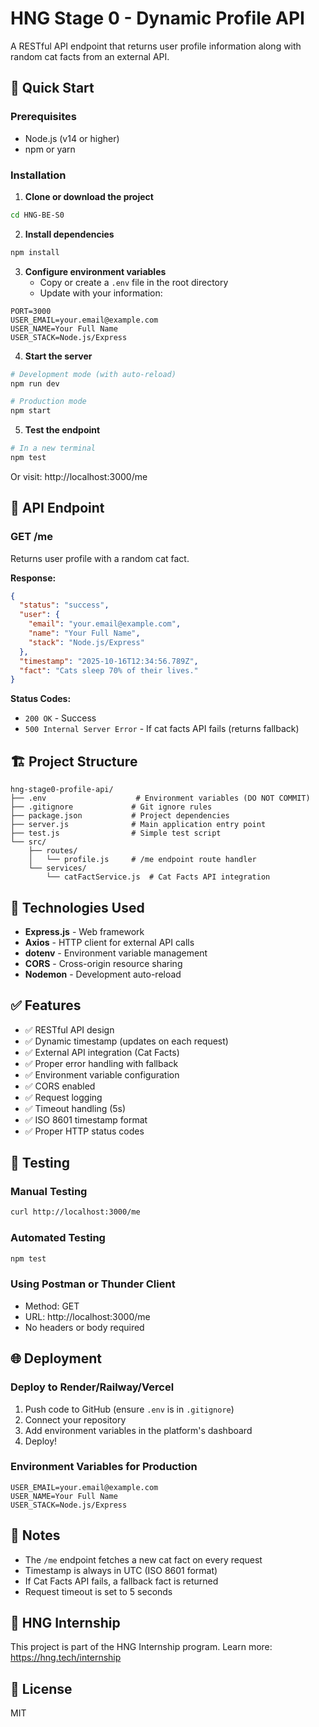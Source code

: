 # HNG Stage 0 - Dynamic Profile API

A RESTful API endpoint that returns user profile information along with random cat facts from an external API.

## 🚀 Quick Start

### Prerequisites
- Node.js (v14 or higher)
- npm or yarn

### Installation

1. **Clone or download the project**
```bash
cd HNG-BE-S0
```

2. **Install dependencies**
```bash
npm install
```

3. **Configure environment variables**
   - Copy or create a `.env` file in the root directory
   - Update with your information:
```env
PORT=3000
USER_EMAIL=your.email@example.com
USER_NAME=Your Full Name
USER_STACK=Node.js/Express
```

4. **Start the server**
```bash
# Development mode (with auto-reload)
npm run dev

# Production mode
npm start
```

5. **Test the endpoint**
```bash
# In a new terminal
npm test
```

Or visit: http://localhost:3000/me

## 📍 API Endpoint

### GET /me

Returns user profile with a random cat fact.

**Response:**
```json
{
  "status": "success",
  "user": {
    "email": "your.email@example.com",
    "name": "Your Full Name",
    "stack": "Node.js/Express"
  },
  "timestamp": "2025-10-16T12:34:56.789Z",
  "fact": "Cats sleep 70% of their lives."
}
```

**Status Codes:**
- `200 OK` - Success
- `500 Internal Server Error` - If cat facts API fails (returns fallback)

## 🏗️ Project Structure

```
hng-stage0-profile-api/
├── .env                    # Environment variables (DO NOT COMMIT)
├── .gitignore             # Git ignore rules
├── package.json           # Project dependencies
├── server.js              # Main application entry point
├── test.js                # Simple test script
└── src/
    ├── routes/
    │   └── profile.js     # /me endpoint route handler
    └── services/
        └── catFactService.js  # Cat Facts API integration
```

## 🔧 Technologies Used

- **Express.js** - Web framework
- **Axios** - HTTP client for external API calls
- **dotenv** - Environment variable management
- **CORS** - Cross-origin resource sharing
- **Nodemon** - Development auto-reload

## ✅ Features

- ✅ RESTful API design
- ✅ Dynamic timestamp (updates on each request)
- ✅ External API integration (Cat Facts)
- ✅ Proper error handling with fallback
- ✅ Environment variable configuration
- ✅ CORS enabled
- ✅ Request logging
- ✅ Timeout handling (5s)
- ✅ ISO 8601 timestamp format
- ✅ Proper HTTP status codes

## 🧪 Testing

### Manual Testing
```bash
curl http://localhost:3000/me
```

### Automated Testing
```bash
npm test
```

### Using Postman or Thunder Client
- Method: GET
- URL: http://localhost:3000/me
- No headers or body required

## 🌐 Deployment

### Deploy to Render/Railway/Vercel

1. Push code to GitHub (ensure `.env` is in `.gitignore`)
2. Connect your repository
3. Add environment variables in the platform's dashboard
4. Deploy!

### Environment Variables for Production
```
USER_EMAIL=your.email@example.com
USER_NAME=Your Full Name
USER_STACK=Node.js/Express
```

## 📝 Notes

- The `/me` endpoint fetches a new cat fact on every request
- Timestamp is always in UTC (ISO 8601 format)
- If Cat Facts API fails, a fallback fact is returned
- Request timeout is set to 5 seconds

## 🤝 HNG Internship

This project is part of the HNG Internship program.
Learn more: https://hng.tech/internship

## 📄 License

MIT